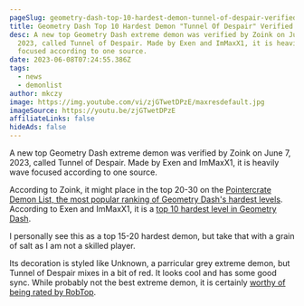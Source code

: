 ```yaml
---
pageSlug: geometry-dash-top-10-hardest-demon-tunnel-of-despair-verified
title: Geometry Dash Top 10 Hardest Demon "Tunnel Of Despair" Verified
desc: A new top Geometry Dash extreme demon was verified by Zoink on June 7,
  2023, called Tunnel of Despair. Made by Exen and ImMaxX1, it is heavily wave
  focused according to one source.
date: 2023-06-08T07:24:55.386Z
tags:
  - news
  - demonlist
author: mkczy
image: https://img.youtube.com/vi/zjGTwetDPzE/maxresdefault.jpg
imageSource: https://youtu.be/zjGTwetDPzE
affiliateLinks: false
hideAds: false
---
```

A new top Geometry Dash extreme demon was verified by Zoink on June 7, 2023, called Tunnel of Despair. Made by Exen and ImMaxX1, it is heavily wave focused according to one source.

According to Zoink, it might place in the top 20-30 on the [Pointercrate Demon List, the most popular ranking of Geometry Dash's hardest levels](). According to Exen and ImMaxX1, it is a [top 10 hardest level in Geometry Dash]().

I personally see this as a top 15-20 hardest demon, but take that with a grain of salt as I am not a skilled player.

Its decoration is styled like Unknown, a parricular grey extreme demon, but Tunnel of Despair mixes in a bit of red. It looks cool and has some good sync. While probably not the best extreme demon, it is certainly [worthy of being rated by RobTop]().